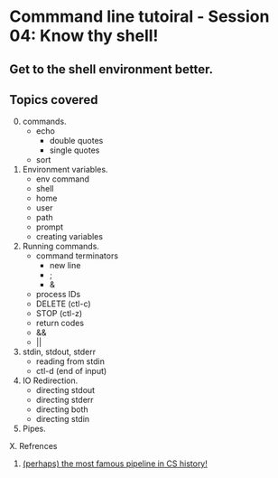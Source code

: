 # Commmand line tutoiral - Session 04: Know thy shell!
## Get to the shell environment better.

## Topics covered
0. commands.
	- echo
		- double quotes
		- single quotes
	- sort
4. Environment variables.
	- env command
	- shell
	- home
	- user
	- path
	- prompt
	- creating variables
4. Running commands.
	- command terminators
		- new line
		- ;
		- &
	- process IDs
	- DELETE (ctl-c)
	- STOP (ctl-z)
	- return codes
	- &&
	- ||
0. stdin, stdout, stderr
	- reading from stdin
	- ctl-d (end of input)
1. IO Redirection.
	- directing stdout
	- directing stderr
	- directing both
	- directing stdin
2. Pipes.

X. Refrences
1. [(perhaps) the most famous pipeline in CS history!](http://www.leancrew.com/all-this/2011/12/more-shell-less-egg/)
